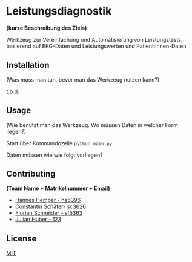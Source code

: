 # Leistungsdiagnostik
**(kurze Beschreibung des Ziels)**

Werkzeug zur Vereinfachung und Automatisierung von Leistungstests, basierend auf EKG-Daten und Leistungswerten und Patient:innen-Daten

## Installation

(Was muss man tun, bevor man das Werkzeug nutzen kann?)

t.b.d.

## Usage

(Wie benutzt man das Werkzeug. Wo müssen Daten in welcher Form liegen?)

Start über Kommandozeile
```python main.py```

Daten müssen wie wie folgt vorliegen?

## Contributing
**(Team Name + Matrikelnummer + Email)**

- [Hannes Hemper - ha6396]()
- [Constantin Schäfer- sc3626](julian.huber@mci.edu)
- [Florian Schneider  - sf5363](julian.huber@mci.edu)
- [Julian Huber - 123](julian.huber@mci.edu)

## License
[MIT](https://choosealicense.com/licenses/mit/)
